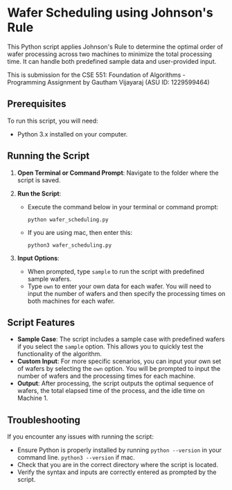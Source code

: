 # Wafer Scheduling using Johnson's Rule

This Python script applies Johnson's Rule to determine the optimal order of wafer processing across two machines to minimize the total processing time. It can handle both predefined sample data and user-provided input.

This is submission for the CSE 551: Foundation of Algorithms - Programming Assignment by Gautham Vijayaraj (ASU ID: 1229599464)

## Prerequisites

To run this script, you will need:
- Python 3.x installed on your computer.

## Running the Script

1. **Open Terminal or Command Prompt**: Navigate to the folder where the script is saved.

2. **Run the Script**:
   - Execute the command below in your terminal or command prompt:
     ```
     python wafer_scheduling.py
     ```
   - If you are using mac, then enter this:
     ``` 
     python3 wafer_scheduling.py
     ```

3. **Input Options**:
   - When prompted, type `sample` to run the script with predefined sample wafers.
   - Type `own` to enter your own data for each wafer. You will need to input the number of wafers and then specify the processing times on both machines for each wafer.

## Script Features

- **Sample Case**: The script includes a sample case with predefined wafers if you select the `sample` option. This allows you to quickly test the functionality of the algorithm.
- **Custom Input**: For more specific scenarios, you can input your own set of wafers by selecting the `own` option. You will be prompted to input the number of wafers and the processing times for each machine.
- **Output**: After processing, the script outputs the optimal sequence of wafers, the total elapsed time of the process, and the idle time on Machine 1.


## Troubleshooting

If you encounter any issues with running the script:
- Ensure Python is properly installed by running `python --version` in your command line. `python3 --version` if mac.
- Check that you are in the correct directory where the script is located.
- Verify the syntax and inputs are correctly entered as prompted by the script.

